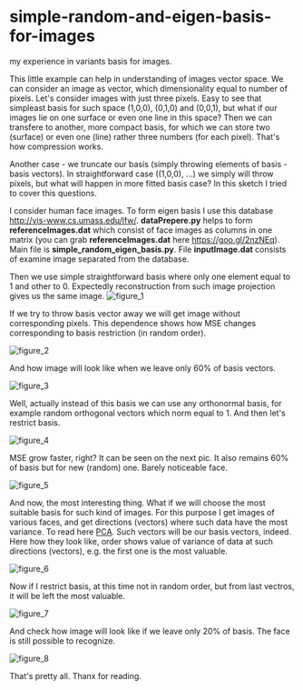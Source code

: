 # simple-random-and-eigen-basis-for-images
my experience in variants basis for images.

This little example can help in understanding of images vector space. 
We can consider an image as vector, which dimensionality equal to number of pixels. Let's consider images with just three pixels. Easy to see that simpleast basis for such space (1,0,0), (0,1,0) and (0,0,1), but what if our images lie on one surface or even one line in this space? Then we can transfere to another, more compact basis, for which we can store two (surface) or even one (line) rather three numbers (for each pixel). That's how compression  works.

Another case - we truncate our basis (simply throwing elements of basis - basis vectors). In straightforward case ((1,0,0), ...) we simply will throw pixels, but what will happen in more fitted basis case? In this sketch I tried to cover this questions.

I consider human face images. To form eigen basis I use this database http://vis-www.cs.umass.edu/lfw/. **dataPrepere.py** helps to form **referenceImages.dat** which consist of face images as columns in one matrix (you can grab **referenceImages.dat** here https://goo.gl/2nzNEq). Main file is  **simple_random_eigen_basis.py**.  File **inputImage.dat** consists of examine image separated from the database. 

Then we use simple straightforward basis where only one element equal to 1 and other to 0. Expectedly reconstruction from such image projection gives us the same image.
![figure_1](https://cloud.githubusercontent.com/assets/19648595/25664016/5ecdfb6c-302a-11e7-85ef-cfbac1f33ae2.png)

If we try to throw basis vector away we will get image without corresponding pixels. This dependence shows how MSE changes corresponding to basis restriction (in random order).

![figure_2](https://cloud.githubusercontent.com/assets/19648595/25662323/2ca23fae-3025-11e7-8171-6b25113e37d2.png)

And how image will look like when we leave only 60% of basis vectors.

![figure_3](https://cloud.githubusercontent.com/assets/19648595/25662316/2c351dfc-3025-11e7-8ae7-72343657cf51.png)

Well, actually instead of this basis we can use any orthonormal basis, for example random orthogonal vectors which norm equal to 1. And then let's restrict basis.

![figure_4](https://cloud.githubusercontent.com/assets/19648595/25662317/2c391b0a-3025-11e7-864b-fc45dcdcd263.png)

MSE grow faster, right? It can be seen on the next pic.
It also remains 60% of basis but for new (random) one. Barely noticeable face.

![figure_5](https://cloud.githubusercontent.com/assets/19648595/25662318/2c3cbc1a-3025-11e7-903d-038dab0de62c.png)

And now, the most interesting thing. What if we will choose the most suitable basis for such kind of images. For this purpose I get images of various faces, and get directions (vectors) where such data have the most variance. To read here [PCA](https://en.wikipedia.org/wiki/Principal_component_analysis). Such vectors will be our basis vectors, indeed. Here how they look like, order shows value of variance of data at such directions (vectors), e.g. the first one is the most valuable.

![figure_6](https://cloud.githubusercontent.com/assets/19648595/25662319/2c44acea-3025-11e7-8564-dac7a2b116ec.png)

Now if I restrict basis, at this time not in random order, but from last vectros, it will be left the most valuable.

![figure_7](https://cloud.githubusercontent.com/assets/19648595/25662320/2c52ec56-3025-11e7-8ae1-e70e212a54ce.png)

And check how image will look like if we leave only 20% of basis. The face is still possible to recognize.

![figure_8](https://cloud.githubusercontent.com/assets/19648595/25662321/2c5c9e68-3025-11e7-89a8-30435b6435d6.png)

That's pretty all.
Thanx for reading. 
